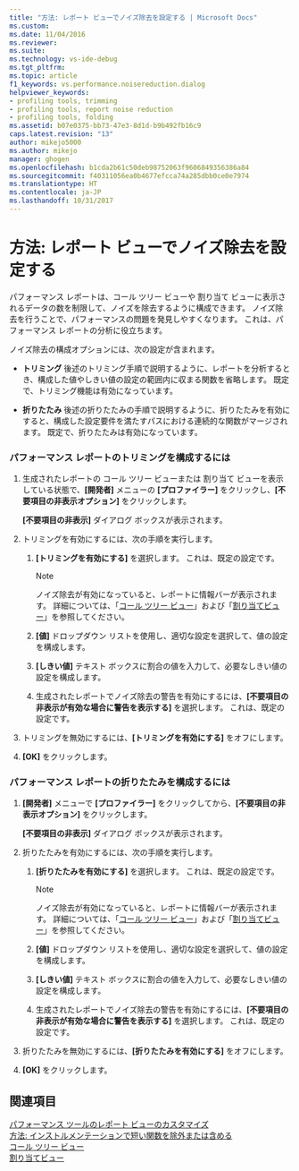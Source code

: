 ```yaml
---
title: "方法: レポート ビューでノイズ除去を設定する | Microsoft Docs"
ms.custom: 
ms.date: 11/04/2016
ms.reviewer: 
ms.suite: 
ms.technology: vs-ide-debug
ms.tgt_pltfrm: 
ms.topic: article
f1_keywords: vs.performance.noisereduction.dialog
helpviewer_keywords:
- profiling tools, trimming
- profiling tools, report noise reduction
- profiling tools, folding
ms.assetid: b07e0375-bb73-47e3-8d1d-b9b492fb16c9
caps.latest.revision: "13"
author: mikejo5000
ms.author: mikejo
manager: ghogen
ms.openlocfilehash: b1cda2b61c50deb98752063f9606849356386a84
ms.sourcegitcommit: f40311056ea0b4677efcca74a285dbb0ce0e7974
ms.translationtype: HT
ms.contentlocale: ja-JP
ms.lasthandoff: 10/31/2017
---
```

# <a name="how-to-configure-noise-reduction-in-report-views"></a>方法: レポート ビューでノイズ除去を設定する
パフォーマンス レポートは、コール ツリー ビューや 割り当て ビューに表示されるデータの数を制限して、ノイズを除去するように構成できます。 ノイズ除去を行うことで、パフォーマンスの問題を発見しやすくなります。 これは、パフォーマンス レポートの分析に役立ちます。  
  
 ノイズ除去の構成オプションには、次の設定が含まれます。  
  
-   **トリミング** 後述のトリミング手順で説明するように、レポートを分析するとき、構成した値やしきい値の設定の範囲内に収まる関数を省略します。 既定で、トリミング機能は有効になっています。  
  
-   **折りたたみ** 後述の折りたたみの手順で説明するように、折りたたみを有効にすると、構成した設定要件を満たすパスにおける連続的な関数がマージされます。 既定で、折りたたみは有効になっています。  
  
### <a name="to-configure-trimming-for-a-performance-report"></a>パフォーマンス レポートのトリミングを構成するには  
  
1.  生成されたレポートの コール ツリー ビューまたは 割り当て ビューを表示している状態で、**[開発者]** メニューの **[プロファイラー]** をクリックし、**[不要項目の非表示オプション]** をクリックします。  
  
     **[不要項目の非表示]** ダイアログ ボックスが表示されます。  
  
2.  トリミングを有効にするには、次の手順を実行します。  
  
    1.  **[トリミングを有効にする]** を選択します。 これは、既定の設定です。  
  
        > [!NOTE]
        >  ノイズ除去が有効になっていると、レポートに情報バーが表示されます。 詳細については、「[コール ツリー ビュー](../profiling/call-tree-view.md)」および「[割り当てビュー](../profiling/dotnet-memory-allocations-view.md)」を参照してください。  
  
    2.  **[値]** ドロップダウン リストを使用し、適切な設定を選択して、値の設定を構成します。  
  
    3.  **[しきい値]** テキスト ボックスに割合の値を入力して、必要なしきい値の設定を構成します。  
  
    4.  生成されたレポートでノイズ除去の警告を有効にするには、**[不要項目の非表示が有効な場合に警告を表示する]** を選択します。 これは、既定の設定です。  
  
3.  トリミングを無効にするには、**[トリミングを有効にする]** をオフにします。  
  
4.  **[OK]** をクリックします。  
  
### <a name="to-configure-folding-for-a-performance-report"></a>パフォーマンス レポートの折りたたみを構成するには  
  
1.  **[開発者]** メニューで **[プロファイラー]** をクリックしてから、**[不要項目の非表示オプション]** をクリックします。  
  
     **[不要項目の非表示]** ダイアログ ボックスが表示されます。  
  
2.  折りたたみを有効にするには、次の手順を実行します。  
  
    1.  **[折りたたみを有効にする]** を選択します。 これは、既定の設定です。  
  
        > [!NOTE]
        >  ノイズ除去が有効になっていると、レポートに情報バーが表示されます。 詳細については、「[コール ツリー ビュー](../profiling/call-tree-view.md)」および「[割り当てビュー](../profiling/dotnet-memory-allocations-view.md)」を参照してください。  
  
    2.  **[値]** ドロップダウン リストを使用し、適切な設定を選択して、値の設定を構成します。  
  
    3.  **[しきい値]** テキスト ボックスに割合の値を入力して、必要なしきい値の設定を構成します。  
  
    4.  生成されたレポートでノイズ除去の警告を有効にするには、**[不要項目の非表示が有効な場合に警告を表示する]** を選択します。 これは、既定の設定です。  
  
3.  折りたたみを無効にするには、**[折りたたみを有効にする]** をオフにします。  
  
4.  **[OK]** をクリックします。  
  
## <a name="see-also"></a>関連項目  
 [パフォーマンス ツールのレポート ビューのカスタマイズ](../profiling/customizing-performance-tools-report-views.md)   
 [方法: インストルメンテーションで短い関数を除外または含める](../profiling/how-to-exclude-or-include-short-functions-from-instrumentation.md)   
 [コール ツリー ビュー](../profiling/call-tree-view.md)   
 [割り当てビュー](../profiling/dotnet-memory-allocations-view.md)
